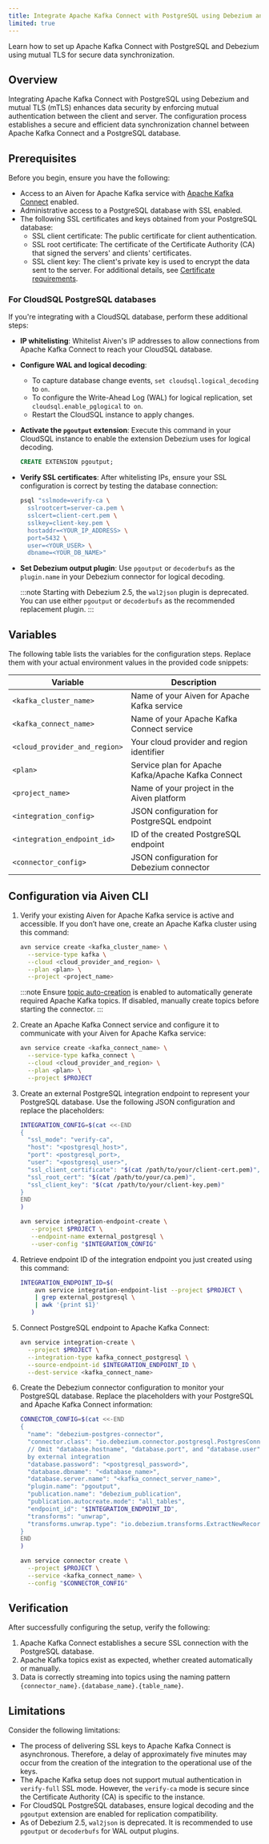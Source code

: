 ```yaml
---
title: Integrate Apache Kafka Connect with PostgreSQL using Debezium and mutual TLS
limited: true
---
```


Learn how to set up Apache Kafka Connect with PostgreSQL and Debezium using mutual TLS for secure data synchronization.

## Overview

Integrating Apache Kafka Connect with PostgreSQL using Debezium and mutual TLS (mTLS)
enhances data security by enforcing mutual authentication between the client and server.
The configuration process establishes a secure and efficient data synchronization channel
between Apache Kafka Connect and a PostgreSQL database.

## Prerequisites

Before you begin, ensure you have the following:

- Access to an Aiven for Apache Kafka service with
  [Apache Kafka Connect](/docs/products/kafka/kafka-connect/howto/enable-connect)
  enabled.
- Administrative access to a PostgreSQL database with SSL enabled.
- The following SSL certificates and keys obtained from your PostgreSQL database:
  - SSL client certificate: The public certificate for client authentication.
  - SSL root certificate: The certificate of the Certificate Authority (CA) that signed
    the servers' and clients' certificates.
  - SSL client key: The client's private key is used to encrypt the data sent to the
    server.
  For additional details, see
  [Certificate requirements](/docs/platform/concepts/tls-ssl-certificates#certificate-requirements).

### For CloudSQL PostgreSQL databases

If you're integrating with a CloudSQL database, perform these additional steps:

- **IP whitelisting**: Whitelist Aiven's IP addresses to allow connections
  from Apache Kafka Connect to reach your CloudSQL database.
- **Configure WAL and logical decoding**:
  - To capture database change events, `set cloudsql.logical_decoding` to `on`.
  - To configure the Write-Ahead Log (WAL) for logical replication, set
    `cloudsql.enable_pglogical` to` on`.
  - Restart the CloudSQL instance to apply changes.
- **Activate the `pgoutput` extension**: Execute this command in your
  CloudSQL instance to enable the extension Debezium uses for logical decoding.
  ```SQL
  CREATE EXTENSION pgoutput;
  ```
- **Verify SSL certificates**: After whitelisting IPs, ensure your SSL configuration is
  correct by testing the database connection:

  ```bash
  psql "sslmode=verify-ca \
    sslrootcert=server-ca.pem \
    sslcert=client-cert.pem \
    sslkey=client-key.pem \
    hostaddr=<YOUR_IP_ADDRESS> \
    port=5432 \
    user=<YOUR_USER> \
    dbname=<YOUR_DB_NAME>"
  ```

- **Set Debezium output plugin**: Use `pgoutput` or `decoderbufs` as the `plugin.name` in
  your Debezium connector for logical decoding.

    :::note
      Starting with Debezium 2.5, the `wal2json` plugin is deprecated. You can use
      either `pgoutput` or `decoderbufs` as the recommended replacement plugin.
    :::

## Variables

The following table lists the variables for the configuration steps. Replace them with
your actual environment values in the provided code snippets:

| Variable | Description |
|---|---|
| `<kafka_cluster_name>` | Name of your Aiven for Apache Kafka service |
| `<kafka_connect_name>` | Name of your Apache Kafka Connect service |
| `<cloud_provider_and_region>` | Your cloud provider and region identifier |
| `<plan>` | Service plan for Apache Kafka/Apache Kafka Connect |
| `<project_name>` | Name of your project in the Aiven platform |
| `<integration_config>` | JSON configuration for PostgreSQL endpoint |
| `<integration_endpoint_id>` | ID of the created PostgreSQL endpoint |
| `<connector_config>` | JSON configuration for Debezium connector |

## Configuration via Aiven CLI

1. Verify your existing Aiven for Apache Kafka service is active and accessible.
   If you don’t have one, create an Apache Kafka cluster using this command:

    ```bash
    avn service create <kafka_cluster_name> \
      --service-type kafka \
      --cloud <cloud_provider_and_region> \
      --plan <plan> \
      --project <project_name>
    ```

    :::note
    Ensure [topic auto-creation](/docs/products/kafka/howto/create-topics-automatically)
    is enabled to automatically generate required Apache Kafka topics. If disabled,
    manually create topics before starting the connector.
    :::

1. Create an Apache Kafka Connect service and configure it to communicate with your
   Aiven for Apache Kafka service:

    ```bash
    avn service create <kafka_connect_name> \
      --service-type kafka_connect \
      --cloud <cloud_provider_and_region> \
      --plan <plan> \
      --project $PROJECT
    ```

1. Create an external PostgreSQL integration endpoint to represent your PostgreSQL
   database. Use the following JSON configuration and replace the placeholders:

    ```bash
    INTEGRATION_CONFIG=$(cat <<-END
    {
      "ssl_mode": "verify-ca",
      "host": "<postgresql_host>",
      "port": <postgresql_port>,
      "user": "<postgresql_user>",
      "ssl_client_certificate": "$(cat /path/to/your/client-cert.pem)",
      "ssl_root_cert": "$(cat /path/to/your/ca.pem)",
      "ssl_client_key": "$(cat /path/to/your/client-key.pem)"
    }
    END
    )

    avn service integration-endpoint-create \
	   --project $PROJECT \
	   --endpoint-name external_postgresql \
	   --user-config "$INTEGRATION_CONFIG"

   ```

1. Retrieve endpoint ID of the integration endpoint you just created using this command:

   ```bash
   INTEGRATION_ENDPOINT_ID=$(
	   avn service integration-endpoint-list --project $PROJECT \
	   | grep external_postgresql \
	   | awk '{print $1}'
	  )
   ```

1. Connect PostgreSQL endpoint to Apache Kafka Connect:

   ```bash
   avn service integration-create \
     --project $PROJECT \
     --integration-type kafka_connect_postgresql \
     --source-endpoint-id $INTEGRATION_ENDPOINT_ID \
     --dest-service <kafka_connect_name>
   ```

1. Create the Debezium connector configuration to monitor your PostgreSQL database.
   Replace the placeholders with your PostgreSQL and Apache Kafka Connect information:

   ```bash
   CONNECTOR_CONFIG=$(cat <<-END
   {
     "name": "debezium-postgres-connector",
     "connector.class": "io.debezium.connector.postgresql.PostgresConnector",
     // Omit "database.hostname", "database.port", and "database.user" if provided
     by external integration
     "database.password": "<postgresql_password>",
     "database.dbname": "<database_name>",
     "database.server.name": "<kafka_connect_server_name>",
     "plugin.name": "pgoutput",
     "publication.name": "debezium_publication",
     "publication.autocreate.mode": "all_tables",
     "endpoint_id": "$INTEGRATION_ENDPOINT_ID",
     "transforms": "unwrap",
     "transforms.unwrap.type": "io.debezium.transforms.ExtractNewRecordState"
   }
   END
   )

   avn service connector create \
     --project $PROJECT \
     --service <kafka_connect_name> \
     --config "$CONNECTOR_CONFIG"
   ```

## Verification

After successfully configuring the setup, verify the following:

1. Apache Kafka Connect establishes a secure SSL connection with the PostgreSQL database.
1. Apache Kafka topics exist as expected, whether created automatically or manually.
1. Data is correctly streaming into topics using the naming pattern
   `{connector_name}.{database_name}.{table_name}`.



## Limitations

Consider the following limitations:

- The process of delivering SSL keys to Apache Kafka Connect is asynchronous.
  Therefore, a delay of approximately five minutes may occur from the creation of
  the integration to the operational use of the keys.
- The Apache Kafka setup does not support mutual authentication in `verify-full` SSL mode.
  However, the `verify-ca` mode is secure since the Certificate Authority (CA) is
  specific to the instance.
- For CloudSQL PostgreSQL databases, ensure logical decoding and the `pgoutput` extension
  are enabled for replication compatibility.
- As of Debezium 2.5, `wal2json` is deprecated. It is recommended to use `pgoutput`
  or `decoderbufs` for WAL output plugins.
